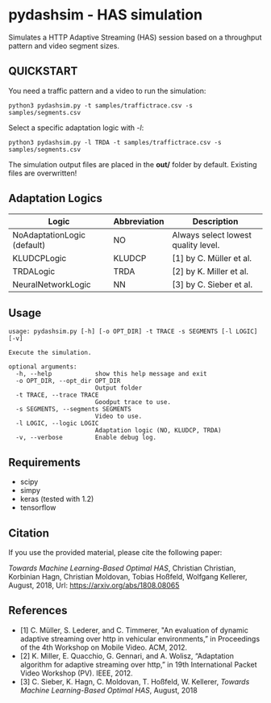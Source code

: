 # pydashsim - HAS simulation

Simulates a HTTP Adaptive Streaming (HAS) session based on a throughput pattern and video segment sizes.

## QUICKSTART 

You need a traffic pattern and a video to run the simulation:

    python3 pydashsim.py -t samples/traffictrace.csv -s samples/segments.csv

Select a specific adaptation logic with *-l*:

    python3 pydashsim.py -l TRDA -t samples/traffictrace.csv -s samples/segments.csv

The simulation output files are placed in the **out/** folder by default. Existing files are overwritten!

## Adaptation Logics

| Logic                       | Abbreviation | Description                         |
|-----------------------------|--------------|-------------------------------------|
| NoAdaptationLogic (default) | NO           | Always select lowest quality level. |
| KLUDCPLogic                 | KLUDCP       | [1] by C. Müller et al.             |
| TRDALogic                   | TRDA         | [2] by K. Miller et al.             |
| NeuralNetworkLogic          | NN           | [3] by C. Sieber et al.             |

## Usage

```
usage: pydashsim.py [-h] [-o OPT_DIR] -t TRACE -s SEGMENTS [-l LOGIC] [-v]

Execute the simulation.

optional arguments:
  -h, --help            show this help message and exit
  -o OPT_DIR, --opt_dir OPT_DIR
                        Output folder
  -t TRACE, --trace TRACE
                        Goodput trace to use.
  -s SEGMENTS, --segments SEGMENTS
                        Video to use.
  -l LOGIC, --logic LOGIC
                        Adaptation logic (NO, KLUDCP, TRDA)
  -v, --verbose         Enable debug log.
```

## Requirements

  - scipy
  - simpy
  - keras (tested with 1.2)
  - tensorflow

## Citation

If you use the provided material, please cite the following paper:

*Towards Machine Learning-Based Optimal HAS*, Christian Christian, Korbinian Hagn, Christian Moldovan, Tobias Hoßfeld, Wolfgang Kellerer, August, 2018, Url: https://arxiv.org/abs/1808.08065

## References

  * [1] C. Müller, S. Lederer, and C. Timmerer, "An evaluation of dynamic adaptive streaming over http in vehicular environments,” in Proceedings of the 4th Workshop on Mobile Video. ACM, 2012.
  * [2] K. Miller,  E. Quacchio, G. Gennari, and A. Wolisz, “Adaptation algorithm for adaptive streaming over http,” in 19th  International  Packet Video Workshop (PV).  IEEE, 2012.
  * [3] C. Sieber, K. Hagn, C. Moldovan, T. Hoßfeld, W. Kellerer, *Towards Machine Learning-Based Optimal HAS*, August, 2018

